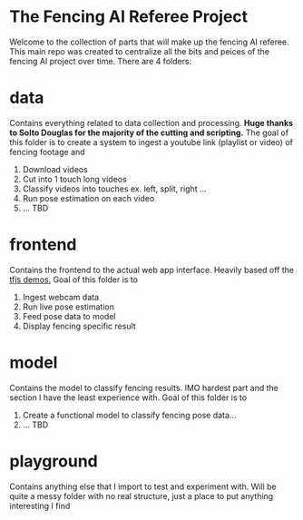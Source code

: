 # The Fencing AI Referee Project
Welcome to the collection of parts that will make up the fencing AI referee. This main repo was created to centralize all the bits and peices of the fencing AI project over time. There are 4 folders:
  
# data
Contains everything related to data collection and processing. **Huge thanks to Solto Douglas for the majority of the cutting and scripting.** The goal of this folder is to create a system to ingest a youtube link (playlist or video) of fencing footage and 
1. Download videos
2. Cut into 1 touch long videos
3. Classify videos into touches ex. left, split, right ...
4. Run pose estimation on each video
5. ... TBD
  
# frontend
Contains the frontend to the actual web app interface. Heavily based off the [tfjs demos.](https://github.com/tensorflow/tfjs-models/tree/master/pose-detection/demos) Goal of this folder is to
1. Ingest webcam data
2. Run live pose estimation
3. Feed pose data to model
4. Display fencing specific result
  
# model
Contains the model to classify fencing results. IMO hardest part and the section I have the least experience with. Goal of this folder is to
1. Create a functional model to classify fencing pose data...
2. ... TBD
  
# playground
Contains anything else that I import to test and experiment with. Will be quite a messy folder with no real structure, just a place to put anything interesting I find
